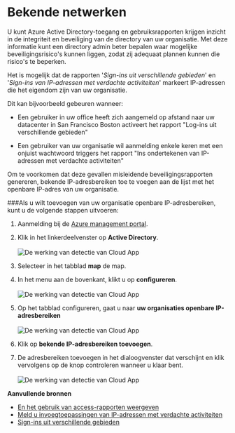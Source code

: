 <properties 
    pageTitle="Bekende netwerken | Microsoft Azure" 
    description="Bekende netwerken configureren, kunt u voorkomen dat IP-adressen die eigendom zijn van uw organisatie deel uit van de Sign-ins uit verschillende gebieden en Sign-ins van IP-adressen met verdachte activiteiten verslagen." 
    services="active-directory" 
    documentationCenter="" 
    authors="markusvi" 
    manager="femila"  
    editor=""/>

<tags 
    ms.service="active-directory" 
    ms.workload="identity" 
    ms.tgt_pltfrm="na" 
    ms.devlang="na" 
    ms.topic="article" 
    ms.date="10/10/2016" 
    ms.author="markvi"/>

# <a name="known-networks"></a>Bekende netwerken


U kunt Azure Active Directory-toegang en gebruiksrapporten krijgen inzicht in de integriteit en beveiliging van de directory van uw organisatie. Met deze informatie kunt een directory admin beter bepalen waar mogelijke beveiligingsrisico's kunnen liggen, zodat zij adequaat plannen kunnen die risico's te beperken.

Het is mogelijk dat de rapporten '*Sign-ins uit verschillende gebieden*' en '*Sign-ins van IP-adressen met verdachte activiteiten*' markeert IP-adressen die het eigendom zijn van uw organisatie. 

Dit kan bijvoorbeeld gebeuren wanneer: 

- Een gebruiker in uw office heeft zich aangemeld op afstand naar uw datacenter in San Francisco Boston activeert het rapport "Log-ins uit verschillende gebieden" 

- Een gebruiker van uw organisatie wil aanmelding enkele keren met een onjuist wachtwoord triggers het rapport "Ins ondertekenen van IP-adressen met verdachte activiteiten" 

Om te voorkomen dat deze gevallen misleidende beveiligingsrapporten genereren, bekende IP-adresbereiken toe te voegen aan de lijst met het openbare IP-adres van uw organisatie.    


###<a name="to-add-your-organizations-public-ip-address-ranges-perform-the-following-steps"></a>Als u wilt toevoegen van uw organisatie openbare IP-adresbereiken, kunt u de volgende stappen uitvoeren: 

1.  Aanmelding bij de [Azure management portal](https://manage.windowsazure.com).

2.  Klik in het linkerdeelvenster op **Active Directory**. <br><br>![De werking van detectie van Cloud App](./media/active-directory-known-networks/known-netwoks-01.png)

3.  Selecteer in het tabblad **map** de map.

4.  In het menu aan de bovenkant, klikt u op **configureren**. <br><br>![De werking van detectie van Cloud App](./media/active-directory-known-networks/known-netwoks-02.png)

5.  Op het tabblad configureren, gaat u naar **uw organisaties openbare IP-adresbereiken** <br><br>![De werking van detectie van Cloud App](./media/active-directory-known-networks/known-netwoks-03.png)

6.  Klik op **bekende IP-adresbereiken toevoegen**.

7.  De adresbereiken toevoegen in het dialoogvenster dat verschijnt en klik vervolgens op de knop controleren wanneer u klaar bent. <br><br>![De werking van detectie van Cloud App](./media/active-directory-known-networks/known-netwoks-04.png)


**Aanvullende bronnen**


* [En het gebruik van access-rapporten weergeven](active-directory-view-access-usage-reports.md)
* [Meld u invoegtoepassingen van IP-adressen met verdachte activiteiten](active-directory-reporting-sign-ins-from-ip-addresses-with-suspicious-activity.md)
* [Sign-ins uit verschillende gebieden](active-directory-reporting-sign-ins-from-multiple-geographies.md)


